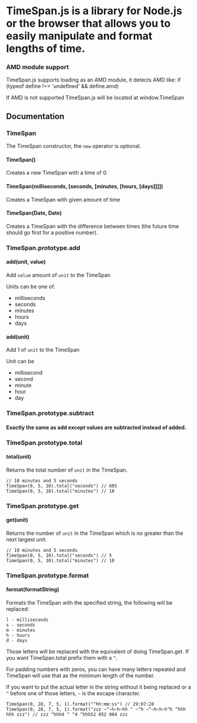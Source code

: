# TimeSpan.js is a library for Node.js or the browser that allows you to easily manipulate and format lengths of time.

### AMD module support

TimeSpan.js supports loading as an AMD module, it detects AMD like:
	if (typeof define !== 'undefined' && define.amd)

If AMD is not supported TimeSpan.js will be located at window.TimeSpan

## Documentation


### TimeSpan

The TimeSpan constructor, the `new` operator is optional.

#### TimeSpan()

Creates a new TimeSpan with a time of 0.

#### TimeSpan(milliseconds, [seconds, [minutes, [hours, [days]]]])

Creates a TimeSpan with given amount of time

#### TimeSpan(Date, Date)

Creates a TimeSpan with the difference between times (the future time should go first for a positive number).


### TimeSpan.prototype.add

#### add(unit, value)

Add `value` amount of `unit` to the TimeSpan

Units can be one of:
- milliseconds
- seconds
- minutes
- hours
- days

#### add(unit)

Add 1 of `unit` to the TimeSpan

Unit can be
- millisecond
- second
- minute
- hour
- day

### TimeSpan.prototype.subtract

#### Exactly the same as add except values are subtracted instead of added.


### TimeSpan.prototype.total

#### total(unit)

Returns the total number of `unit` in the TimeSpan.

	// 10 minutes and 5 seconds
	TimeSpan(0, 5, 10).total("seconds") // 605
	TimeSpan(0, 5, 10).total("minutes") // 10

### TimeSpan.prototype.get

#### get(unit)

Returns the number of `unit` in the TimeSpan which is no greater than the next largest unit.

	// 10 minutes and 5 seconds
	TimeSpan(0, 5, 10).total("seconds") // 5
	TimeSpan(0, 5, 10).total("minutes") // 10


### TimeSpan.prototype.format

#### format(formatString)

Formats the TimeSpan with the specified string, the following will be replaced:

	l - milliseconds
	s - seconds
	m - minutes
	h - hours
	d - days

Those letters will be replaced with the equivalent of doing TimeSpan.get.
If you want TimeSpan.total prefix them with a `^`.

For padding numbers with zeros, you can have many letters repeated and TimeSpan will use that as the minimum length of the number.

If you want to put the actual letter in the string without it being replaced or a `^` before one of those letters, `~` is the escape character.
	
	TimeSpan(0, 28, 7, 5, 1).format("^hh:mm:ss") // 29:07:28
	TimeSpan(0, 28, 7, 5, 1).format("zzz ~^~h~h~hh ^ ~^h ~^~h~h~h^h ^hhh hhh zzz") // zzz ^hhh4 ^ ^4 ^hhh52 052 004 zzz
